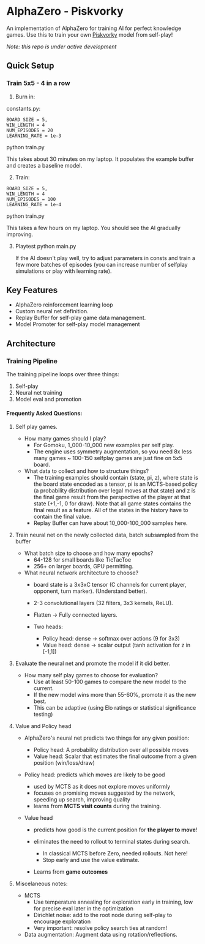 # AlphaZero - Piskvorky
An implementation of AlphaZero for training AI for perfect knowledge games. 
Use this to train your own [Piskvorky](https://cs.wikipedia.org/wiki/Pi%C5%A1kvorky) model from self-play! 

*Note: this repo is under active development* 

## Quick Setup
### Train 5x5 - 4 in a row

1. Burn in: 

constants.py: 
```
BOARD_SIZE = 5, 
WIN_LENGTH = 4
NUM_EPISODES = 20
LEARNING_RATE = 1e-3
```

python train.py

This takes about 30 minutes on my laptop. 
It populates the example buffer and creates a baseline model.

2. Train: 
```
BOARD_SIZE = 5, 
WIN_LENGTH = 4
NUM_EPISODES = 100
LEARNING_RATE = 1e-4
```

python train.py

This takes a few hours on my laptop. You should see the AI gradually improving. 

3. Playtest
   python main.py

   If the AI doesn't play well, try to adjust parameters in consts and train a few more batches of episodes (you can increase number of selfplay simulations or play with learning rate). 



## Key Features
- AlphaZero reinforcement learning loop
- Custom neural net definition.
- Replay Buffer for self-play game data management.
- Model Promoter for self-play model management 

## Architecture

### Training Pipeline 
The training pipeline loops over three things: 

1. Self-play
2. Neural net training
3. Model eval and promotion 

#### Frequently Asked Questions: 
1. Self play games. 
    * How many games should I play?
        - For Gomoku, 1_000-10_000 new examples per self play.
        - The engine uses symmetry augmentation, so you need 8x less many games ~  100-150 selfplay games are just fine on 5x5 board. 
    * What data to collect and how to structure things? 
        - The training examples should contain (state, pi, z), where state is the board state encoded as a tensor, pi is an MCTS-based policy (a probability distribution over legal moves at that state) and z is the final game result from the perspective of the player at that state (+1,-1, 0 for draw). Note that all game states contains the final result as a feature. All of the states in the history have to contain the final value. 
        - Replay Buffer can have about 10_000-100_000 samples here. 


2. Train neural net on the newly collected data, batch subsampled from the buffer
    * What batch size to choose and how many epochs? 
        - 64-128 for small boards like TicTacToe
        - 256+ on larger boards, GPU permitting. 
    * What neural network architecture to choose? 
        - board state is a 3x3xC tensor (C channels for current player, opponent, turn marker). (Understand better).
        - 2-3 convolutional layers (32 filters, 3x3 kernels, ReLU).
        - Flatten -> Fully connected layers.

        - Two heads: 
            - Policy head: dense -> softmax over actions (9 for 3x3)
            - Value head: dense -> scalar output (tanh activation for z in [-1,1])



3. Evaluate the neural net and promote the model if it did better. 
    * How many self play games to choose for evaluation? 
        - Use at least 50-100 games to compare the new model to the current.
        - If the new model wins more than 55-60%, promote it as the new best. 
        - This can be adaptive (using Elo ratings or statistical significance testing)

4. Value and Policy head
    * AlphaZero's neural net predicts two things for any given position:
        - Policy head: A probability distribution over all possible moves
        - Value head: Scalar that estimates the final outcome from a given position (win/loss/draw)

    * Policy head: predicts which moves are likely to be good 
        - used by MCTS as it does not explore moves uniformly
        - focuses on promising moves suggested by the network, speeding up search, improving quality
        - learns from **MCTS visit counts** during the training. 
    
    * Value head
        - predicts how good is the current position for **the player to move**! 
        - eliminates the need to rollout to terminal states during search. 
            - In classical MCTS before Zero, needed rollouts. Not here! 
            - Stop early and use the value estimate. 

        - Learns from **game outcomes** 

    


5. Miscelaneous notes:  
    * MCTS
        - Use temperature annealing for exploration early in training, low for precise eval later in the optimization 
        - Dirichlet noise: add to the root node during self-play to encourage exploration 
        - Very important: resolve policy search ties at random! 

    - Data augmentation: Augment data using rotation/reflections.


